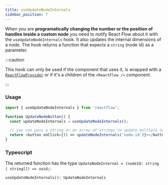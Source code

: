 ```yaml
---
title: useUpdateNodeInternals
sidebar_position: 7
---
```


When you are **programatically changing the number or the position of handles inside a custom node** you need to notify React Flow about it with the `useUpdateNodeInternals` hook. It also updates the internal dimensions of a node. The hook returns a function that expects a `string` (node id) as a parameter.

:::caution

This hook can only be used if the component that uses it, is wrapped with a [`ReactFlowProvider`](/docs/api/react-flow-provider/) or if it's a children of the `<ReactFlow />` component.

:::

### Usage

```javascript
import { useUpdateNodeInternals } from 'reactflow';

function UpdateNodeButton() {
  const updateNodeInternals = useUpdateNodeInternals();

  // you can pass a string or an array of strings to update multiple node internals
  return <button onClick={() => updateNodeInternals('node-id')}></button>;
}
```

### Typescript

The returned function has the type `UpdateNodeInternal = (nodeId: string | string[]) => void;`:

`useUpdateNodeInternals(): UpdateNodeInternals`
